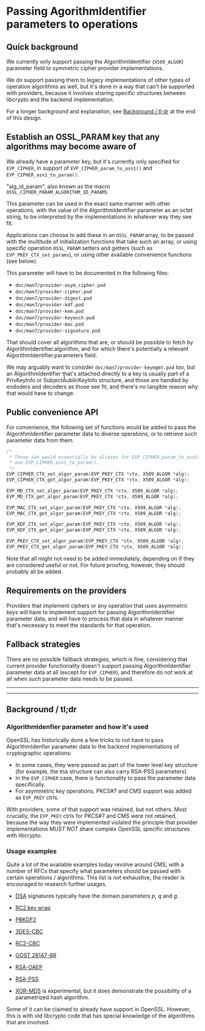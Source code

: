 Passing AgorithmIdentifier parameters to operations
===================================================

Quick background
----------------

We currently only support passing the AlgorithmIdentifier (`X509_ALGOR`)
parameter field to symmetric cipher provider implementations.

We do support passing them to legacy implementations of other types of
operation algorithms as well, but it's done in a way that can't be supported
with providers, because it involves sharing specific structures between
libcrypto and the backend implementation.

For a longer background and explanation, see
[Background / tl;dr](#background-tldr) at the end of this design.

Establish an OSSL_PARAM key that any algorithms may become aware of
-------------------------------------------------------------------

We already have a parameter key, but it's currently only specified for
`EVP_CIPHER`, in support of `EVP_CIPHER_param_to_asn1()` and
`EVP_CIPHER_asn1_to_param()`.

"alg\_id\_param", also known as the macro `OSSL_CIPHER_PARAM_ALGORITHM_ID_PARAMS`

This parameter can be used in the exact same manner with other operations,
with the value of the AlgorithmIdentifier parameter as an octet string, to
be interpreted by the implementations in whatever way they see fit.

Applications can choose to add these in an `OSSL_PARAM` array, to be passed
with the multitude of initialization functions that take such an array, or
using specific operation `OSSL_PARAM` setters and getters (such as
`EVP_PKEY_CTX_set_params`), or using other available convenience functions
(see below).

This parameter will have to be documented in the following files:

- `doc/man7/provider-asym_cipher.pod`
- `doc/man7/provider-cipher.pod`
- `doc/man7/provider-digest.pod`
- `doc/man7/provider-kdf.pod`
- `doc/man7/provider-kem.pod`
- `doc/man7/provider-keyexch.pod`
- `doc/man7/provider-mac.pod`
- `doc/man7/provider-signature.pod`

That should cover all algorithms that are, or should be possible to fetch by
AlgorithmIdentifier.algorithm, and for which there's potentially a relevant
AlgorithmIdentifier.parameters field.

We may arguably want to consider `doc/man7/provider-keymgmt.pod` too, but
an AlgorithmIdentifier that's attached directly to a key is usually part of
a PrivKeyInfo or SubjectÅublicKeyInfo structure, and those are handled by
endoders and decoders as those see fit, and there's no tangible reason why
that would have to change.

Public convenience API
----------------------

For convenience, the following set of functions would be added to pass the
AlgorithmIdentifier parameter data to diverse operations, or to retrieve
such parameter data from them.

``` C
/*
 * These two would essentially be aliases for EVP_CIPHER_param_to_asn1()
 * and EVP_CIPHER_asn1_to_param().
 */
EVP_CIPHER_CTX_set_algor_param(EVP_PKEY_CTX *ctx, X509_ALGOR *alg);
EVP_CIPHER_CTX_get_algor_param(EVP_PKEY_CTX *ctx, X509_ALGOR *alg);

EVP_MD_CTX_set_algor_param(EVP_PKEY_CTX *ctx, X509_ALGOR *alg);
EVP_MD_CTX_get_algor_param(EVP_PKEY_CTX *ctx, X509_ALGOR *alg);

EVP_MAC_CTX_set_algor_param(EVP_PKEY_CTX *ctx, X509_ALGOR *alg);
EVP_MAC_CTX_get_algor_param(EVP_PKEY_CTX *ctx, X509_ALGOR *alg);

EVP_KDF_CTX_set_algor_param(EVP_PKEY_CTX *ctx, X509_ALGOR *alg);
EVP_KDF_CTX_get_algor_param(EVP_PKEY_CTX *ctx, X509_ALGOR *alg);

EVP_PKEY_CTX_set_algor_param(EVP_PKEY_CTX *ctx, X509_ALGOR *alg);
EVP_PKEY_CTX_get_algor_param(EVP_PKEY_CTX *ctx, X509_ALGOR *alg);
```

Note that all might not need to be added immediately, depending on if they
are considered useful or not.  For future proofing, however, they should
probably all be added.

Requirements on the providers
-----------------------------

Providers that implement ciphers or any operation that uses asymmetric keys
will have to implement support for passing AlgorithmIdentifier parameter
data, and will have to process that data in whatever manner that's necessary
to meet the standards for that operation.

Fallback strategies
-------------------

There are no possible fallback strategies, which is fine, considering that
current provider functionality doesn't support passing AlgorithmIdentifier
parameter data at all (except for `EVP_CIPHER`), and therefore do not work
at all when such parameter data needs to be passed.

-----

-----

Background / tl;dr
------------------

### AlgorithmIdenfier parameter and how it's used

OpenSSL has historically done a few tricks to not have to pass
AlgorithmIdenfier parameter data to the backend implementations of
cryptographic operations:

- In some cases, they were passed as part of the lower level key structure
  (for example, the `RSA` structure can also carry RSA-PSS parameters).
- In the `EVP_CIPHER` case, there is functionality to pass the parameter
  data specifically.
- For asymmetric key operations, PKCS#7 and CMS support was added as
  `EVP_PKEY` ctrls.

With providers, some of that support was retained, but not others.  Most
crucially, the `EVP_PKEY` ctrls for PKCS#7 and CMS were not retained,
because the way they were implemented violated the principle that provider
implementations *MUST NOT* share complex OpenSSL specific structures with
libcrypto.

### Usage examples

Quite a lot of the available examples today revolve around CMS, with a
number of RFCs that specify what parameters should be passed with certain
operations / algorithms.  This list is not exhaustive, the reader is
encouraged to research further usages.

- [DSA](https://www.rfc-editor.org/rfc/rfc3370#section-3.1) signatures
  typically have the domain parameters *p*, *q* and *g*.
- [RC2 key wrap](https://www.rfc-editor.org/rfc/rfc3370#section-4.3.2)
- [PBKDF2](https://www.rfc-editor.org/rfc/rfc3370#section-4.4.1)
- [3DES-CBC](https://www.rfc-editor.org/rfc/rfc3370#section-5.1)
- [RC2-CBC](https://www.rfc-editor.org/rfc/rfc3370#section-5.2)

- [GOST 28147-89](https://www.rfc-editor.org/rfc/rfc4490.html#section-5.1)

- [RSA-OAEP](https://www.rfc-editor.org/rfc/rfc8017#appendix-A.2.1)
- [RSA-PSS](https://www.rfc-editor.org/rfc/rfc8017#appendix-A.2.3)

- [XOR-MD5](https://www.rfc-editor.org/rfc/rfc6210.html) is experimental,
  but it does demonstrate the possibility of a parametrized hash algorithm.

Some of it can be claimed to already have support in OpenSSL.  However, this
is with old libcrypto code that has special knowledge of the algorithms that
are involved.
